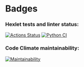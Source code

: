 # Badges
### Hexlet tests and linter status:
[![Actions Status](https://github.com/sergr88/python-project-50/actions/workflows/hexlet-check.yml/badge.svg)](https://github.com/sergr88/python-project-50/actions)
[![Python CI](https://github.com/sergr88/python-project-50/actions/workflows/pyci.yml/badge.svg)](https://github.com/sergr88/python-project-50/actions)

### Code Climate maintainability:
[![Maintainability](https://api.codeclimate.com/v1/badges/98bd89424bd01882aa2b/maintainability)](https://codeclimate.com/github/sergr88/python-project-50/maintainability)
